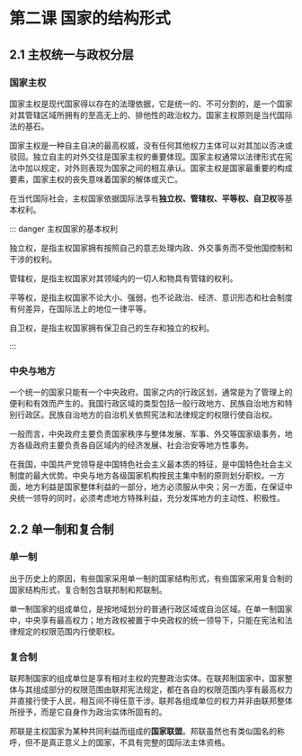# 第二课 国家的结构形式

## 2.1 主权统一与政权分层

### 国家主权

国家主权是现代国家得以存在的法理依据，它是统一的、不可分割的，是一个国家对其管辖区域所拥有的至高无上的、排他性的政治权力。国家主权原则是当代国际法的基石。

国家主权是一种自主自决的最高权威，没有任何其他权力主体可以对其加以否决或驳回。独立自主的对外交往是国家主权的重要体现。国家主权通常以法律形式在宪法中加以规定，对外则表现为国家之间的相互承认。国家主权是国家最重要的构成要素，国家主权的丧失意味着国家的解体或灭亡。

在当代国际社会，主权国家依据国际法享有**独立权、管辖权、平等权、自卫权**等基本权利。

::: danger 主权国家的基本权利

独立权，是指主权国家拥有按照自己的意志处理内政、外交事务而不受他国控制和干涉的权利。

管辖权，是指主权国家对其领域内的一切人和物具有管辖的权利。

平等权，是指主权国家不论大小、强弱，也不论政治、经济、意识形态和社会制度有何差异，在国际法上的地位一律平等。

自卫权，是指主权国家拥有保卫自己的生存和独立的权利。

:::

### 中央与地方

一个统一的国家只能有一个中央政府。国家之内的行政区划，通常是为了管理上的便利和有效而产生的。我国行政区域的类型包括一般行政地方、民族自治地方和特别行政区。民族自治地方的自治机关依照宪法和法律规定的权限行使自治权。

一般而言，中央政府主要负责国家秩序与整体发展、军事、外交等国家级事务，地方各级政府主要负责各自区域内的经济发展、社会治安等地方性事务。

在我国，中国共产党领导是中国特色社会主义最本质的特征，是中国特色社会主义制度的最大优势。中央与地方各级国家机构按民主集中制的原则划分职权。一方面，地方利益是国家整体利益的一部分，地方必须服从中央；另一方面，在保证中央统一领导的同时，必须考虑地方特殊利益，充分发挥地方的主动性、积极性。

## 2.2 单一制和复合制

### 单一制

出于历史上的原因，有些国家采用单一制的国家结构形式，有些国家采用复合制的国家结构形式，复合制包含联邦制和邦联制。

单一制国家的组成单位，是按地域划分的普通行政区域或自治区域。在单一制国家中，中央享有最高权力；地方政权被置于中央政权的统一领导下，只能在宪法和法律规定的权限范围内行使职权。

### 复合制

联邦制国家的组成单位是享有相对主权的完整政治实体。在联邦制国家中，国家整体与其组成部分的权限范围由联邦宪法规定，都在各自的权限范围内享有最高权力并直接行使于人民，相互间不得任意干涉。联邦各组成单位的权力并非由联邦整体所授予，而是它自身作为政治实体所固有的。

邦联是主权国家为某种共同利益而组成的**国家联盟**。邦联虽然也有类似国名的称呼，但不是真正意义上的国家，不具有完整的国际法主体资格。